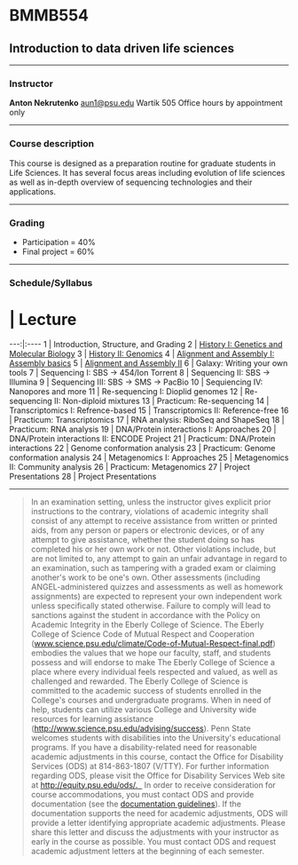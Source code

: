# BMMB554
## Introduction to data driven life sciences

-----

### Instructor

**Anton Nekrutenko**
[aun1@psu.edu](mailto:aun1@psu.edu?Subject=BMMB554)
Wartik 505
Office hours by appointment only

----

### Course description

This course is designed as a preparation routine for graduate students in Life Sciences. It has several focus areas including evolution of life sciences as well as in-depth overview of sequencing technologies and their applications.

----

### Grading

* Participation = 40%
* Final project = 60%

----

### Schedule/Syllabus
 
 # | Lecture 
---:|:----
1 | Introduction, Structure, and Grading
2 | [History I: Genetics and Molecular Biology](https://github.com/nekrut/BMMB554/wiki/Lecture-1)
3 | [History II: Genomics](https://github.com/nekrut/BMMB554/wiki/Lecture-2)
4 | [Alignment and Assembly I: Assembly basics](https://github.com/nekrut/BMMB554/wiki/Lecture-3)
5 | [Alignment and Assembly II](https://github.com/nekrut/BMMB554/wiki/Lecture-4)
6 | Galaxy: Writing your own tools
7 | Sequencing I: SBS -> 454/Ion Torrent
8 | Sequencing II: SBS -> Illumina
9 | Sequencing III: SBS -> SMS -> PacBio
10 | Sequiencing IV: Nanopores and more
11 | Re-sequencing I: Dioplid genomes 
12 | Re-sequencing II: Non-diploid mixtures
13 | Practicum: Re-sequencing
14 | Transcriptomics I: Refrence-based
15 | Transcriptomics II: Reference-free
16 | Practicum: Transcriptomics
17 | RNA analysis: RiboSeq and ShapeSeq
18 | Practicum: RNA analysis
19 | DNA/Protein interactions I: Approaches
20 | DNA/Protein interactions II: ENCODE Project
21 | Practicum: DNA/Protein interactions
22 | Genome conformation analysis
23 | Practicum: Genome conformation analysis
24 | Metagenomics I: Approaches
25 | Metagenomics II: Community analysis
26 | Practicum: Metagenomics
27 | Project Presentations
28 | Project Presentations

-----

>In an examination setting, unless the instructor gives explicit prior instructions to the contrary, violations of academic integrity shall consist of any attempt to receive assistance from written or printed aids, from any person or papers or electronic devices, or of any attempt to give assistance, whether the student doing so has completed his or her own work or not. Other violations include, but are not limited to, any attempt to gain an unfair advantage in regard to an examination, such as tampering with a graded exam or claiming another's work to be one's own. Other assessments (including ANGEL-administered quizzes and assessments as well as homework assignments) are expected to represent your own independent work unless specifically stated otherwise. Failure to comply will lead to sanctions against the student in accordance with the Policy on Academic Integrity in the Eberly College of Science. The Eberly College of Science Code of Mutual Respect and Cooperation (www.science.psu.edu/climate/Code-of-Mutual-Respect-final.pdf) embodies the values that we hope our faculty, staff, and students possess and will endorse to make The Eberly College of Science a place where every individual feels respected and valued, as well as challenged and rewarded.   The Eberly College of Science is committed to the academic success of students enrolled in the College's  courses and undergraduate programs. When in need of help, students can utilize various College and University wide resources for learning assistance (http://www.science.psu.edu/advising/success). Penn State welcomes students with disabilities into the University's educational programs. If you have a disability-related need for reasonable academic adjustments in this course, contact the Office for Disability Services (ODS) at 814-863-1807 (V/TTY). For further information regarding ODS, please visit the Office for Disability Services Web site at http://equity.psu.edu/ods/.   In order to receive consideration for course accommodations, you must contact ODS and provide documentation (see the [documentation guidelines](http://equity.psu.edu/ods/guidelines/documentation-guidelines)). If the documentation supports the need for academic adjustments, ODS will provide a letter identifying appropriate academic adjustments. Please share this letter and discuss the adjustments with your instructor as early in the course as possible. You must contact ODS and request academic adjustment letters at the beginning of each semester.



